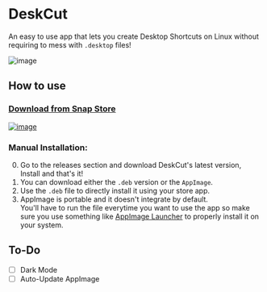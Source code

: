 # DeskCut
An easy to use app that lets you create Desktop Shortcuts on Linux without requiring to mess with `.desktop` files!

![image](https://user-images.githubusercontent.com/25067102/152531646-1988e573-bd4d-495b-8d63-de00a3905c29.png)

## How to use
### <a href="https://snapcraft.io/deskcut" target="_blank">Download from Snap Store</a>
<a href="https://snapcraft.io/deskcut">![image](https://user-images.githubusercontent.com/25067102/152558710-383c7826-3f35-4820-a175-1032dde11d29.png)</a>

### Manual Installation:

0. Go to the releases section and download DeskCut's latest version, Install and that's it!   
1. You can download either the `.deb` version or the `AppImage`.   
2. Use the `.deb` file to directly install it using your store app.   
3. AppImage is portable and it doesn't integrate by default.   
You'll have to run the file everytime you want to use the app so make sure you use something like <a href="https://github.com/TheAssassin/AppImageLauncher/releases/" target="_blank">AppImage Launcher</a> to properly install it on your system. 

## To-Do

- [ ] Dark Mode
- [ ] Auto-Update AppImage
